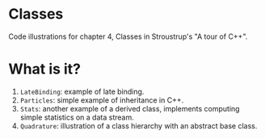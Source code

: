 # Classes
Code illustrations for chapter 4, Classes in Stroustrup's
"A tour of C++".

# What is it?
1. `LateBinding`: example of late binding.
1. `Particles`: simple example of inheritance in C++.
1. `Stats`: another example of a derived class, implements computing
    simple statistics on a data stream.
1. `Quadrature`: illustration of a class hierarchy with an abstract base
    class.
